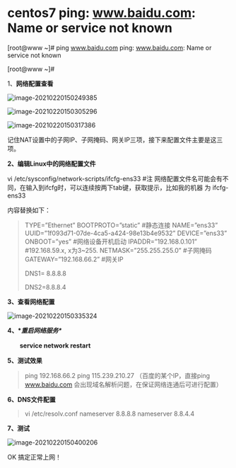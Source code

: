 # centos7 ping: www.baidu.com: Name or service not known

[root@www ~]# ping www.baidu.com
ping: www.baidu.com: Name or service not known

[root@www ~]#

1、**网络配置查看**

![image-20210220150249385](C:\Users\14579\AppData\Roaming\Typora\typora-user-images\image-20210220150249385.png)

![image-20210220150305296](C:\Users\14579\AppData\Roaming\Typora\typora-user-images\image-20210220150305296.png)

![image-20210220150317386](C:\Users\14579\AppData\Roaming\Typora\typora-user-images\image-20210220150317386.png)

记住NAT设置中的子网IP、子网掩码、网关IP三项，接下来配置文件主要是这三项。

**2、编辑Linux中的网络配置文件**

vi /etc/sysconfig/network-scripts/ifcfg-ens33  #注 网络配置文件名可能会有不同，在输入到ifcfg时，可以连续按两下tab键，获取提示，比如我的机器 为 ifcfg-ens33

内容替换如下：

> TYPE=”Ethernet” 
> BOOTPROTO=”static” #静态连接 
> NAME=”ens33” 
> UUID=”1f093d71-07de-4ca5-a424-98e13b4e9532” 
> DEVICE=”ens33” 
> ONBOOT=”yes” #网络设备开机启动 
> IPADDR=”192.168.0.101” #192.168.59.x, x为3~255. 
> NETMASK=”255.255.255.0” #子网掩码 
> GATEWAY=”192.168.66.2” #网关IP
>
> DNS1= 8.8.8.8
>
> DNS2=8.8.8.4

 

**3、查看网络配置**

![image-20210220150335324](C:\Users\14579\AppData\Roaming\Typora\typora-user-images\image-20210220150335324.png)

**4、\**重启网络服务\****

　　**service network restart**

**5、测试效果**

> ping 192.168.66.2 
> ping 115.239.210.27 （百度的某个IP，直接ping www.baidu.com 会出现域名解析问题，在保证网络连通后可进行配置）

**6、DNS文件配置**

> vi /etc/resolv.conf 
> nameserver 8.8.8.8
> nameserver 8.8.4.4

**7、测试**

![image-20210220150400206](C:\Users\14579\AppData\Roaming\Typora\typora-user-images\image-20210220150400206.png)

OK 搞定正常上网！